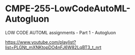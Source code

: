 # CMPE-255-LowCodeAutoML-Autogluon
LOW CODE AUTOML assignments - Part 1 - Autogluon


https://www.youtube.com/playlist?list=PLGNt_mXNKtopDO4nFJ6W82LqBT3_t_nrt
